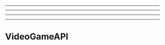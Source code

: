 ------------------------------------------------------------------------
----------------------------------------------------------------------------------------------------
----------------------------------------------------------------------------------------------------
-------------------------------------------------------
# VideoGameAPI
